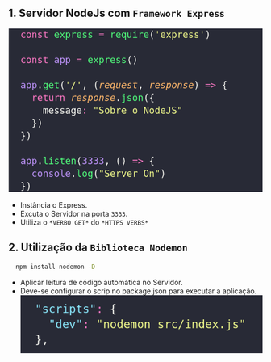 ## 1. Servidor NodeJs com **`Framework Express`**
  ![Código - Server Noje e Express](./../../.vscode/img/ServerNode.png) 

  * Instância o Express.
  * Excuta o Servidor na porta `3333`.
  * Utiliza o `*VERBO GET*` do  `*HTTPS VERBS*`



## 2. Utilização da **`Biblioteca Nodemon`**

```bash
  npm install nodemon -D
```
  * Aplicar leitura de código automática no Servidor.
  * Deve-se configurar o scrip no package.json para executar a aplicação.
  ![Scrip - Utilização do Nodemon](./../../.vscode/img/script_nodemon.png)
  